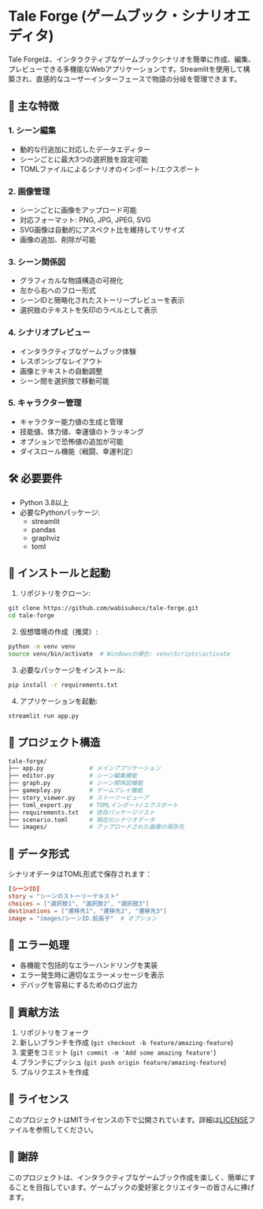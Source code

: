 # Tale Forge (ゲームブック・シナリオエディタ)

Tale Forgeは、インタラクティブなゲームブックシナリオを簡単に作成、編集、プレビューできる多機能なWebアプリケーションです。Streamlitを使用して構築され、直感的なユーザーインターフェースで物語の分岐を管理できます。

## 🌟 主な特徴

### 1. シーン編集

- 動的な行追加に対応したデータエディター
- シーンごとに最大3つの選択肢を設定可能
- TOMLファイルによるシナリオのインポート/エクスポート

### 2. 画像管理

- シーンごとに画像をアップロード可能
- 対応フォーマット: PNG, JPG, JPEG, SVG
- SVG画像は自動的にアスペクト比を維持してリサイズ
- 画像の追加、削除が可能

### 3. シーン関係図

- グラフィカルな物語構造の可視化
- 左から右へのフロー形式
- シーンIDと簡略化されたストーリープレビューを表示
- 選択肢のテキストを矢印のラベルとして表示

### 4. シナリオプレビュー

- インタラクティブなゲームブック体験
- レスポンシブなレイアウト
- 画像とテキストの自動調整
- シーン間を選択肢で移動可能

### 5. キャラクター管理

- キャラクター能力値の生成と管理
- 技能値、体力値、幸運値のトラッキング
- オプションで恐怖値の追加が可能
- ダイスロール機能（戦闘、幸運判定）

## 🛠 必要要件

- Python 3.8以上
- 必要なPythonパッケージ:
  - streamlit
  - pandas
  - graphviz
  - toml

## 🚀 インストールと起動

1. リポジトリをクローン:

```bash
git clone https://github.com/wabisukecx/tale-forge.git
cd tale-forge
```

2. 仮想環境の作成（推奨）:

```bash
python -m venv venv
source venv/bin/activate  # Windowsの場合: venv\Scripts\activate
```

3. 必要なパッケージをインストール:

```bash
pip install -r requirements.txt
```

4. アプリケーションを起動:

```bash
streamlit run app.py
```

## 📂 プロジェクト構造

```bash
tale-forge/
├── app.py             # メインアプリケーション
├── editor.py          # シーン編集機能
├── graph.py           # シーン関係図機能
├── gameplay.py        # ゲームプレイ機能
├── story_viewer.py    # ストーリービューア
├── toml_export.py     # TOMLインポート/エクスポート
├── requirements.txt   # 依存パッケージリスト
├── scenario.toml      # 現在のシナリオデータ
└── images/            # アップロードされた画像の保存先
```

## 📖 データ形式

シナリオデータはTOML形式で保存されます：

```toml
[シーンID]
story = "シーンのストーリーテキスト"
choices = ["選択肢1", "選択肢2", "選択肢3"]
destinations = ["遷移先1", "遷移先2", "遷移先3"]
image = "images/シーンID.拡張子"  # オプション
```

## 🔧 エラー処理

- 各機能で包括的なエラーハンドリングを実装
- エラー発生時に適切なエラーメッセージを表示
- デバッグを容易にするためのログ出力

## 🤝 貢献方法

1. リポジトリをフォーク
2. 新しいブランチを作成 (`git checkout -b feature/amazing-feature`)
3. 変更をコミット (`git commit -m 'Add some amazing feature'`)
4. ブランチにプッシュ (`git push origin feature/amazing-feature`)
5. プルリクエストを作成

## 📄 ライセンス

このプロジェクトはMITライセンスの下で公開されています。詳細は[LICENSE](LICENSE)ファイルを参照してください。

## 🙏 謝辞

このプロジェクトは、インタラクティブなゲームブック作成を楽しく、簡単にすることを目指しています。ゲームブックの愛好家とクリエイターの皆さんに捧げます。
